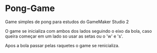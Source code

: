 # Pong-Game
Game simples de pong para estudos do GameMaker Studio 2

O game se inicializa com ambos dos lados seguindo o eixo da bola, caso queira começar em um lado so usar as setas ou o 'w' e 's'.

Apos a bola passar pelas raquetes o game se renicializa.
